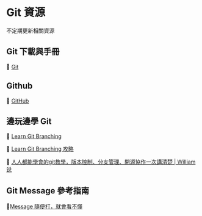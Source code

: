 # Git 資源
不定期更新相關資源

## Git 下載與手冊
🔗 [Git](https://git-scm.com/)

## Github
🔗 [GitHub](https://github.com/)

## 邊玩邊學 Git
🔗 [Learn Git Branching](https://learngitbranching.js.org/?locale=zh_TW)

🔗 [Learn Git Branching 攻略](https://youtu.be/IyStwRt2fiA?si=SRyiuCXD1OTi8LIu)

🔗 [人人都能學會的git教學，版本控制、分支管理、開源協作一次講清楚 | William说](https://youtu.be/KGLUbg_LGdQ)

## Git Message 參考指南
🔗[Message 隨便打，就會看不懂](https://docs.google.com/document/d/1QrDFcIiPjSLDn3EL15IJygNPiHORgU1_OOAqWjiDU5Y/edit?tab=t.0)